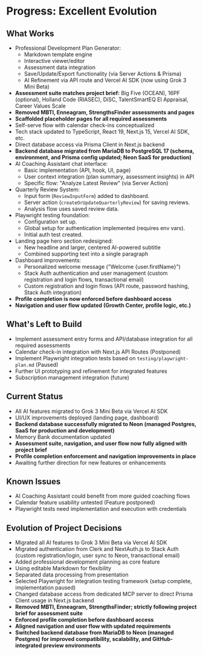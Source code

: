 # Progress: Excellent Evolution

## What Works
- Professional Development Plan Generator:
  - Markdown template engine
  - Interactive viewer/editor
  - Assessment data integration
  - Save/Update/Export functionality (via Server Actions & Prisma)
  - AI Refinement via API route and Vercel AI SDK (now using Grok 3 Mini Beta)
- **Assessment suite matches project brief:** Big Five (OCEAN), 16PF (optional), Holland Code (RIASEC), DiSC, TalentSmartEQ EI Appraisal, Career Values Scale
- **Removed MBTI, Enneagram, StrengthsFinder assessments and pages**
- **Scaffolded placeholder pages for all required assessments**
- Self-serve flow with calendar check-ins conceptualized
- Tech stack updated to TypeScript, React 19, Next.js 15, Vercel AI SDK, etc.
- Direct database access via Prisma Client in Next.js backend
- **Backend database migrated from MariaDB to PostgreSQL 17 (schema, environment, and Prisma config updated; Neon SaaS for production)**
- AI Coaching Assistant chat interface:
  - Basic implementation (API, hook, UI, page)
  - User context integration (plan summary, assessment insights) in API
  - Specific flow: "Analyze Latest Review" (via Server Action)
- Quarterly Review System:
  - Input form (`ReviewInputForm`) added to dashboard.
  - Server action (`createOrUpdateQuarterlyReview`) for saving reviews.
  - Analysis flow uses saved review data.
- Playwright testing foundation:
  - Configuration set up.
  - Global setup for authentication implemented (requires env vars).
  - Initial auth test created.
- Landing page hero section redesigned:
  - New headline and larger, centered AI-powered subtitle
  - Combined supporting text into a single paragraph
- Dashboard improvements:
  - Personalized welcome message ("Welcome {user.firstName}")
  - Stack Auth authentication and user management (custom registration and login flows, transactional email)
  - Custom registration and login flows (API route, password hashing, Stack Auth integration)
- **Profile completion is now enforced before dashboard access**
- **Navigation and user flow updated (Growth Center, profile logic, etc.)**

## What's Left to Build
- Implement assessment entry forms and API/database integration for all required assessments
- Calendar check-in integration with Next.js API Routes (Postponed)
- Implement Playwright integration tests based on `testing/playwright-plan.md` (Paused)
- Further UI prototyping and refinement for integrated features
- Subscription management integration (future)

## Current Status
- All AI features migrated to Grok 3 Mini Beta via Vercel AI SDK
- UI/UX improvements deployed (landing page, dashboard)
- **Backend database successfully migrated to Neon (managed Postgres, SaaS for production and development)**
- Memory Bank documentation updated
- **Assessment suite, navigation, and user flow now fully aligned with project brief**
- **Profile completion enforcement and navigation improvements in place**
- Awaiting further direction for new features or enhancements

## Known Issues
- AI Coaching Assistant could benefit from more guided coaching flows
- Calendar feature usability untested (Feature postponed)
- Playwright tests need implementation and execution with credentials

## Evolution of Project Decisions
- Migrated all AI features to Grok 3 Mini Beta via Vercel AI SDK
- Migrated authentication from Clerk and NextAuth.js to Stack Auth (custom registration/login, user sync to Neon, transactional email)
- Added professional development planning as core feature
- Using editable Markdown for flexibility
- Separated data processing from presentation
- Selected Playwright for integration testing framework (setup complete, implementation paused)
- Changed database access from dedicated MCP server to direct Prisma Client usage in Next.js backend
- **Removed MBTI, Enneagram, StrengthsFinder; strictly following project brief for assessment suite**
- **Enforced profile completion before dashboard access**
- **Aligned navigation and user flow with updated requirements**
- **Switched backend database from MariaDB to Neon (managed Postgres) for improved compatibility, scalability, and GitHub-integrated preview environments**